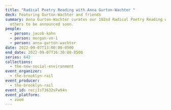 ```yaml
---
title: "Radical Poetry Reading with Anna Gurton-Wachter "
deck: Featuring Gurton-Wachter and friends
summary: Anna Gurton-Wachter curates our 102nd Radical Poetry Reading with
  others to be announced soon.
people:
  - person: jacob-kahn
  - person: morgan-vo-1
  - person: anna-gurton-wachter
date: 2022-09-07T13:00:00-0500
end_date: 2022-09-07T16:30:00-0500
series: 642
collections:
  - the-new-social-environment
event_organizer:
  - the-brooklyn-rail
event_producer:
  - the-brooklyn-rail
event_id: recjIsT3632sFw94n
event_platform:
  - zoom
---
```

